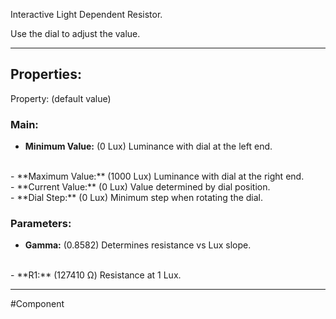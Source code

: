 Interactive Light Dependent Resistor.

Use the dial to adjust the value.

---

## Properties:
Property: (default value)

### Main:
- **Minimum Value:** (0 Lux)
   Luminance with dial at the left end.
<br>
- **Maximum Value:** (1000 Lux)
   Luminance with dial at the right end.
<br>
- **Current Value:** (0 Lux)
   Value determined by dial position.
<br>
- **Dial Step:** (0 Lux)
   Minimum step when rotating the dial.

### Parameters:
- **Gamma:** (0.8582)
   Determines resistance vs Lux slope.
<br>
- **R1:** (127410 Ω)
   Resistance at 1 Lux.
   
---

 #Component
